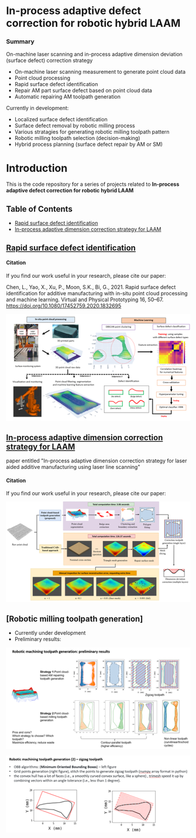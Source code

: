 # In-process adaptive defect correction for robotic hybrid LAAM
### Summary
On-machine laser scanning and in-process adaptive dimension deviation (surface defect) correction strategy

- On-machine laser scanning measurement to generate point cloud data
- Point cloud processing
- Rapid surface defect identification
- Repair AM part surface defect based on point cloud data
- Automatic repairing AM toolpath generation

Currently in development: 
- Localized surface defect identification
- Surface defect removal by robotic milling process
- Various stratagies for generating robotic milling toolpath pattern
- Robotic milling toolpath selection (decision-making)
- Hybrid process planning (surface defect repair by AM or SM)

# Introduction
This is the code repository for a series of projects related to __In-process adaptive defect correction for robotic hybrid LAAM__

## Table of Contents
- [Rapid surface defect identification](#rapid-surface-defect-identification)
- [In-process adaptive dimension correction strategy for LAAM](#in-process-adaptive-dimension-correction-strategy-for-laam)


## [Rapid surface defect identification] 

[Rapid surface defect identification]: ./Rapid_surface_defect_id


#### Citation
If you find our work useful in your research, please cite our paper:

<!-- [Publication](https://www.tandfonline.com/doi/full/10.1080/17452759.2020.1832695): -->

  Chen, L., Yao, X., Xu, P., Moon, S.K., Bi, G., 2021. Rapid surface defect identification for additive manufacturing with in-situ point cloud processing and machine learning. Virtual and Physical Prototyping 16, 50–67. https://doi.org/10.1080/17452759.2020.1832695


![](./doc/rapid_surface_defect_id.PNG)



##  [In-process adaptive dimension correction strategy for LAAM]

[In-process adaptive dimension correction strategy for LAAM]: ./Dimensional_correction_paper_source_code


paper entitled "In-process adaptive dimension correction strategy for laser aided additive manufacturing using laser line scanning"
#### Citation
If you find our work useful in your research, please cite our paper:

<!-- [Publication](https://www.mdpi.com/2076-3417/10/22/7967):

   Chen L, Yao X, Chew Y, Weng F, Moon SK, Bi G. Data-Driven Adaptive Control for Laser-Based Additive Manufacturing with Automatic Controller Tuning. Applied Sciences. 2020; 10(22):7967. https://doi.org/10.3390/app10227967 -->

![](./doc/method_comparison.svg)


<!-- <p align="center">
  <img width="" height="" src="./doc/method_comparison.svg">
</p> -->

##  [Robotic milling toolpath generation]

- Currently under development
- Preliminary results:

![](./doc/priliminary_milling1.PNG)

![](./doc/priliminary2.PNG)

